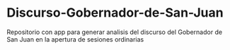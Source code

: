 # Discurso-Gobernador-de-San-Juan
Repositorio con app para generar analisis del discurso del Gobernador de San Juan en la apertura de sesiones ordinarias
